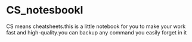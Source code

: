 # CS_notesbookl
CS means cheatsheets.this is a little notebook for you to make your work fast and high-quality.you can backup any command you easily forget in it

